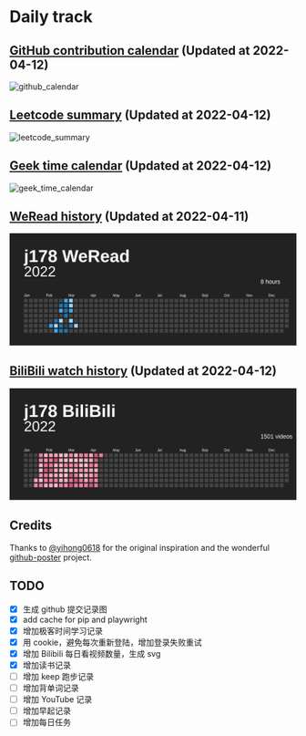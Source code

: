 # Daily track

## [GitHub contribution calendar](https://github.com/j178) (Updated at 2022-04-12)
![github_calendar](https://s2.loli.net/2022/04/12/QKhH9ke6TvipXdr.png)

## [Leetcode summary](https://leetcode-cn.com/u/j178) (Updated at 2022-04-12)
![leetcode_summary](https://s2.loli.net/2022/04/12/ScUiPXRbfKd2L6m.png)

## [Geek time calendar](https://time.geekbang.org/) (Updated at 2022-04-12)
![geek_time_calendar](https://s2.loli.net/2022/04/12/hvEyQYp6RoO3nCu.png)

## [WeRead history](https://weread.qq.com) (Updated at 2022-04-11)
![weread_history](./data/weread_history.svg)

## [BiliBili watch history](https://bilibili.com) (Updated at 2022-04-12)
![bilibili_history](./data/bilibili_history.svg)


## Credits
Thanks to [@yihong0618](https://github.com/yihong0618) for the original inspiration and the wonderful [github-poster](https://github.com/yihong0618/GitHubPoster) project.


## TODO
- [x] 生成 github 提交记录图
- [x] add cache for pip and playwright
- [x] 增加极客时间学习记录
- [x] 用 cookie，避免每次重新登陆，增加登录失败重试
- [x] 增加 Bilibili 每日看视频数量，生成 svg
- [x] 增加读书记录
- [ ] 增加 keep 跑步记录
- [ ] 增加背单词记录
- [ ] 增加 YouTube 记录
- [ ] 增加早起记录
- [ ] 增加每日任务
